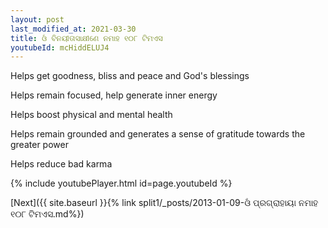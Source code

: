 ```yaml
---
layout: post
last_modified_at: 2021-03-30
title: ଓଁ ବିନୟୀତାସାକ୍ଷୀଣେ ନମାହ ୧୦୮ ଟିମଏସ
youtubeId: mcHiddELUJ4
---
```

 
 
Helps get goodness, bliss and peace and God's blessings
 
Helps remain focused, help generate inner energy 
 
Helps boost physical and mental health 
 
Helps remain grounded and generates a sense of gratitude towards the greater power 
 
Helps reduce bad karma
 
 
 
 


{% include youtubePlayer.html id=page.youtubeId %}
 
[Next]({{ site.baseurl }}{% link  split1/_posts/2013-01-09-ଓଁ ପ୍ରଗ୍ରାହାୟା ନମାହ ୧୦୮ ଟିମଏସ.md%})
 
